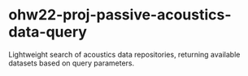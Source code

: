 # ohw22-proj-passive-acoustics-data-query
Lightweight search of acoustics data repositories, returning available datasets based on query parameters.
